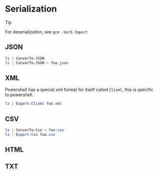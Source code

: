 # Serialization

> [!TIP]
> For deserialization, see `gcm -Verb Import`

## JSON

```ps1
ls | ConverTo-JSON
ls | ConverTo-JSON > foo.json
```

## XML

Powershell has a special xml format for itself called `Clixml`, this is specific to powershell.

```ps1
ls | Export-Clixml foo.xml
```


## CSV

```ps1
ls | ConverTo-Csv > foo.csv
ls | Export-Csv foo.csv
```

## HTML

## TXT
